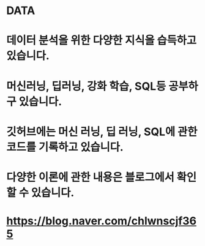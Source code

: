 # DATA
# 데이터 분석을 위한 다양한 지식을 습득하고 있습니다.
# 머신러닝, 딥러닝, 강화 학습, SQL등 공부하구 있습니다. 
# 깃허브에는 머신 러닝, 딥 러닝, SQL에 관한 코드를 기록하고 있습니다. 
# 다양한 이론에 관한 내용은 블로그에서 확인할 수 있습니다. 
# https://blog.naver.com/chlwnscjf365 

